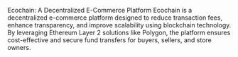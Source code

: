 Ecochain: A Decentralized E-Commerce Platform
Ecochain is a decentralized e-commerce platform designed to reduce transaction fees, enhance transparency, and improve scalability using blockchain technology. By leveraging Ethereum Layer 2 solutions like Polygon, the platform ensures cost-effective and secure fund transfers for buyers, sellers, and store owners.
